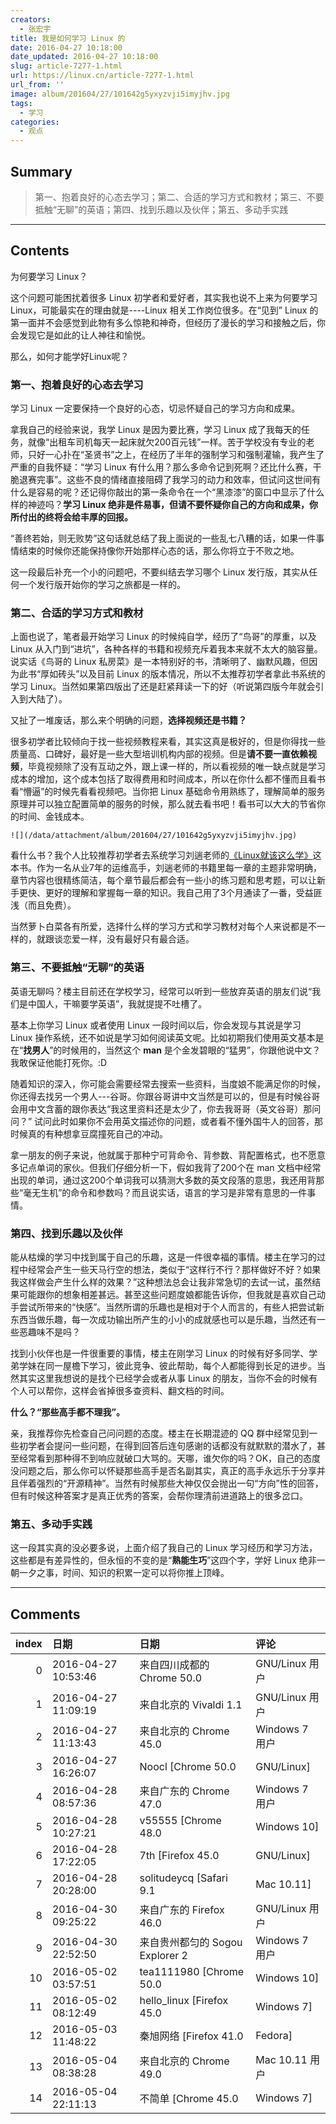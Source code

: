 ```yaml
---
creators:
  - 张宏宇
title: 我是如何学习 Linux 的
date: 2016-04-27 10:18:00
date_updated: 2016-04-27 10:18:00
slug: article-7277-1.html
url: https://linux.cn/article-7277-1.html
url_from: ''
image: album/201604/27/101642g5yxyzvji5imyjhv.jpg
tags:
  - 学习
categories:
  - 观点
---
```


## Summary

> 第一、抱着良好的心态去学习；第二、合适的学习方式和教材；第三、不要抵触“无聊”的英语；第四、找到乐趣以及伙伴；第五、多动手实践

***

<!-- more -->

## Contents

为何要学习 Linux？

这个问题可能困扰着很多 Linux 初学者和爱好者，其实我也说不上来为何要学习 Linux，可能最实在的理由就是----Linux 相关工作岗位很多。在“见到” Linux 的第一面并不会感觉到此物有多么惊艳和神奇，但经历了漫长的学习和接触之后，你会发现它是如此的让人神往和愉悦。

那么，如何才能学好Linux呢？

### 第一、抱着良好的心态去学习

学习 Linux 一定要保持一个良好的心态，切忌怀疑自己的学习方向和成果。

拿我自己的经验来说，我学 Linux 是因为要比赛，学习 Linux 成了我每天的任务，就像“出租车司机每天一起床就欠200百元钱”一样。苦于学校没有专业的老师，只好一心扑在“圣贤书”之上，在经历了半年的强制学习和强制灌输，我产生了严重的自我怀疑：“学习 Linux 有什么用？那么多命令记到死啊？还比什么赛，干脆退赛完事”。这些不良的情绪直接阻碍了我学习的动力和效率，但试问这世间有什么是容易的呢？还记得你敲出的第一条命令在一个“黑漆漆”的窗口中显示了什么样的神迹吗？**学习 Linux 绝非是件易事，但请不要怀疑你自己的方向和成果，你所付出的终将会给丰厚的回报。**

“善终若始，则无败势”这句话就总结了我上面说的一些乱七八糟的话，如果一件事情结束的时候你还能保持像你开始那样心态的话，那么你将立于不败之地。

这一段最后补充一个小的问题吧，不要纠结去学习哪个 Linux 发行版，其实从任何一个发行版开始你的学习之旅都是一样的。

### 第二、合适的学习方式和教材

上面也说了，笔者最开始学习 Linux 的时候纯自学，经历了“鸟哥”的厚重，以及 Linux 从入门到“进坑”，各种各样的书籍和视频充斥着我本来就不太大的脑容量。说实话《鸟哥的 Linux 私房菜》是一本特别好的书，清晰明了、幽默风趣，但因为此书“厚如砖头”以及目前 Linux 的版本情况，所以不太推荐初学者拿此书系统的学习 Linux。当然如果第四版出了还是赶紧拜读一下的好（听说第四版今年就会引入到大陆了）。

又扯了一堆废话，那么来个明确的问题，**选择视频还是书籍？**

很多初学者比较倾向于找一些视频教程来看，其实这真是极好的，但是你得找一些质量高、口碑好，最好是一些大型培训机构内部的视频。但是**请不要一直依赖视频**，毕竟视频除了没有互动之外，跟上课一样的，所以看视频的唯一缺点就是学习成本的增加，这个成本包括了取得费用和时间成本，所以在你什么都不懂而且看书看“懵逼”的时候先看看视频吧。当你把 Linux 基础命令用熟练了，理解简单的服务原理并可以独立配置简单的服务的时候，那么就去看书吧！看书可以大大的节省你的时间、金钱成本。

`![](/data/attachment/album/201604/27/101642g5yxyzvji5imyjhv.jpg)`

看什么书？我个人比较推荐初学者去系统学习刘遄老师的[《Linux就该这么学》](http://www.linuxprobe.com/)这本书。作为一名从业7年的运维高手，刘遄老师的书籍里每一章的主题非常明确，章节内容也很精练简洁，每个章节最后都会有一些小的练习题和思考题，可以让新手更快、更好的理解和掌握每一章的知识。我自己用了3个月通读了一番，受益匪浅（而且免费）。

当然萝卜白菜各有所爱，选择什么样的学习方式和学习教材对每个人来说都是不一样的，就跟谈恋爱一样，没有最好只有最合适。

### 第三、不要抵触“无聊”的英语

英语无聊吗？楼主目前还在学校学习，经常可以听到一些放弃英语的朋友们说“我们是中国人，干嘛要学英语”，我就提提不吐槽了。

基本上你学习 Linux 或者使用 Linux 一段时间以后，你会发现与其说是学习 Linux 操作系统，还不如说是学习如何阅读英文呢。比如初期我们使用英文基本是在“**找男人**”的时候用的，当然这个 **man** 是个金发碧眼的“猛男”，你跟他说中文？我敢保证他能打死你。:D

随着知识的深入，你可能会需要经常去搜索一些资料，当度娘不能满足你的时候，你还得去找另一个男人---谷哥。你跟谷哥讲中文当然是可以的，但是有时候谷哥会用中文含蓄的跟你表达“我这里资料还是太少了，你去我哥哥（英文谷哥）那问问？” 试问此时如果你不会用英文描述你的问题，或者看不懂外国牛人的回答，那时候真的有种想拿豆腐撞死自己的冲动。

拿一朋友的例子来说，他就属于那种宁可背命令、背参数、背配置格式，也不愿意多记点单词的家伙。但我们仔细分析一下，假如我背了200个在 man 文档中经常出现的单词，通过这200个单词我可以猜测大多数的英文段落的意思，我还用背那些“毫无生机”的命令和参数吗？而且说实话，语言的学习是非常有意思的一件事情。 

### 第四、找到乐趣以及伙伴

能从枯燥的学习中找到属于自己的乐趣，这是一件很幸福的事情。楼主在学习的过程中经常会产生一些天马行空的想法，类似于“这样行不行？那样做好不好？如果我这样做会产生什么样的效果？”这种想法总会让我非常急切的去试一试，虽然结果可能跟你的想象相差甚远。甚至这些问题度娘都能告诉你，但我就是喜欢自己动手尝试所带来的“快感”。当然所谓的乐趣也是相对于个人而言的，有些人把尝试新东西当做乐趣，每一次成功输出所产生的小小的成就感也可以是乐趣，当然还有一些恶趣味不是吗？

找到小伙伴也是一件很重要的事情，楼主在刚学习 Linux 的时候有好多同学、学弟学妹在同一屋檐下学习，彼此竞争、彼此帮助，每个人都能得到长足的进步。当然其实这里我想说的是找个已经学会或者从事 Linux 的朋友，当你不会的时候有个人可以帮你，这样会省掉很多查资料、翻文档的时间。

**什么？“那些高手都不理我”。**

亲，我推荐你先检查自己问问题的态度。楼主在长期混迹的 QQ 群中经常见到一些初学者会提问一些问题，在得到回答后连句感谢的话都没有就默默的潜水了，甚至经常看到那种得不到响应就破口大骂的。天哪，谁欠你的吗？OK，自己的态度没问题之后，那么你可以怀疑那些高手是否名副其实，真正的高手永远乐于分享并且伴着强烈的“开源精神”。当然有时候那些大神仅仅会抛出一句“方向”性的回答，但有时候这种答案才是真正优秀的答案，会帮你理清前进道路上的很多岔口。

### 第五、多动手实践

这一段其实真的没必要多说，上面介绍了我自己的 Linux 学习经历和学习方法，这些都是有差异性的，但永恒的不变的是“**熟能生巧**”这四个字，学好 Linux 绝非一朝一夕之事，时间、知识的积累一定可以将你推上顶峰。

***

## Comments

|   index | 日期                | 日期                                           | 评论                                                                                                                                                                                                                                                   |
|--------:|:--------------------|:-----------------------------------------------|:-------------------------------------------------------------------------------------------------------------------------------------------------------------------------------------------------------------------------------------------------------|
|       0 | 2016-04-27 10:53:46 | 来自四川成都的 Chrome 50.0|GNU/Linux 用户      | 不错哦，我也想学一下，呵呵                                                                                                                                                                                                                             |
|       1 | 2016-04-27 11:09:19 | 来自北京的 Vivaldi 1.1|GNU/Linux 用户          | &lt;&lt;Linux就該這麼學&gt;&gt;這本書挺好的。文中點了一個關鍵，其實英語好了，學習Linux會進步很快，英語世界有很多很好的初學教科書，比如&lt;&lt;Linux Bible&gt;&gt;、&lt;&lt;Debian Administrator Handbook&gt;&gt;，wiki, document, man...就更不用說了～ |
|       2 | 2016-04-27 11:13:43 | 来自北京的 Chrome 45.0|Windows 7 用户          | &lt;鸟哥的linux私房菜&gt;和&lt;Linux就该这么学&gt;都是国内品质最好的Linux教材，没有推荐之分。                                                                                                                                                          |
|       3 | 2016-04-27 16:26:07 | Noocl [Chrome 50.0|GNU/Linux]                  | just look                                                                                                                                                                                                                                              |
|       4 | 2016-04-28 08:57:36 | 来自广东的 Chrome 47.0|Windows 7 用户          | 学习Linux应用层面是一部分，当有一定的基础的时候，建议花点时间学习Linux内核和操作系统层面的知识，可以拓宽Linux的视野。推荐《深入理解Linux内核》和《操作系统的精髓和原理设计》                                                                           |
|       5 | 2016-04-28 10:27:21 | v55555 [Chrome 48.0|Windows 10]                | 想学好Linux？简单，把你最常用的笔记本或电脑都换成Linux系统即可。                                                                                                                                                                                       |
|       6 | 2016-04-28 17:22:05 | 7th [Firefox 45.0|GNU/Linux]                   | 好玩！就继续咯！                                                                                                                                                                                                                                       |
|       7 | 2016-04-28 20:28:00 | solitudeycq [Safari 9.1|Mac 10.11]             | 谢谢前辈分享经验                                                                                                                                                                                                                                       |
|       8 | 2016-04-30 09:25:22 | 来自广东的 Firefox 46.0|GNU/Linux 用户         | mark                                                                                                                                                                                                                                                   |
|       9 | 2016-04-30 22:52:50 | 来自贵州都匀的 Sogou Explorer 2|Windows 7 用户 | zan                                                                                                                                                                                                                                                    |
|      10 | 2016-05-02 03:57:51 | tea1111980 [Chrome 50.0|Windows 10]            | 赞！                                                                                                                                                                                                                                                   |
|      11 | 2016-05-02 08:12:49 | hello_linux [Firefox 45.0|Windows 7]           | 默默支持&nbsp; &nbsp;！                                                                                                                                                                                                                                |
|      12 | 2016-05-03 11:48:22 | 秦旭网络 [Firefox 41.0|Fedora]                 | 默默支持                                                                                                                                                                                                                                               |
|      13 | 2016-05-04 08:38:28 | 来自北京的 Chrome 49.0|Mac 10.11 用户          | 如果想做专业人士，可以跟着马哥学一下                                                                                                                                                                                                                   |
|      14 | 2016-05-04 22:11:13 | 不简单 [Chrome 45.0|Windows 7]                 | 马哥现在在北京上课了。。。                                                                                                                                                                                                                             |
